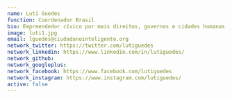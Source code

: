 ```yaml
---
name: Luti Guedes
function: Coordenador Brasil
bio: Empreendedor cívico por mais direitos, governos e cidades humanas.
image: luti1.jpg
email: lguedes@ciudadanointeligente.org
network_twitter: https://twitter.com/lutiguedes
network_linkedin: https://www.linkedin.com/in/lutiguedes/
network_github: 
network_googleplus:
network_facebook: https://www.facebook.com/lutiguedes
network_instagram: https://www.instagram.com/lutiguedes/
active: false
---
```

